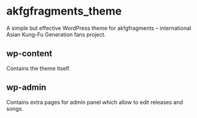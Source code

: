 # akfgfragments_theme

A simple but effective WordPress theme for akfgfragments – international Asian Kung-Fu Generation fans project.

## wp-content

Contains the theme itself.

## wp-admin

Contains extra pages for admin panel which allow to edit releases and songs.
